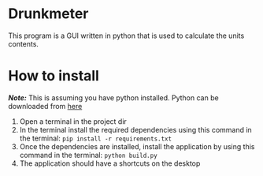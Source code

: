 # Drunkmeter
This program is a GUI written in python that is used to calculate the units contents.

# How to install 
***Note:*** This is assuming you have python installed. Python can be downloaded from [here](https://www.python.org/downloads/)

1. Open a terminal in the project dir
2. In the terminal install the required dependencies using this command in the terminal: `pip install -r requirements.txt`
3. Once the dependencies are installed, install the application by using this command 
in the terminal: `python build.py`
4. The application should have a shortcuts on the desktop